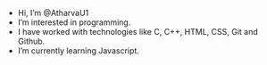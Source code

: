 - Hi, I’m @AtharvaU1 
- I’m interested in programming.
- I have worked with technologies like C, C++, HTML, CSS, Git and Github.
- I’m currently learning Javascript.

<!---
AtharvaU1/AtharvaU1 is a ✨ special ✨ repository because its `README.md` (this file) appears on your GitHub profile.
You can click the Preview link to take a look at your changes.
--->
